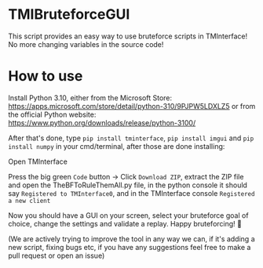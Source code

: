# TMIBruteforceGUI
This script provides an easy way to use bruteforce scripts in TMInterface! No more changing variables in the source code!

# How to use
Install Python 3.10, either from the Microsoft Store: https://apps.microsoft.com/store/detail/python-310/9PJPW5LDXLZ5 or from the official Python website: https://www.python.org/downloads/release/python-3100/

After that's done, type `pip install tminterface`, `pip install imgui` and `pip install numpy` in your cmd/terminal, after those are done installing:

Open TMInterface

Press the big green `Code` button -> Click `Download ZIP`, extract the ZIP file and open the TheBFToRuleThemAll.py file, in the python console it should say `Registered to TMInterface0`, and in the TMInterface console `Registered a new client`

Now you should have a GUI on your screen, select your bruteforce goal of choice, change the settings and validate a replay. Happy bruteforcing! :partying_face:

(We are actively trying to improve the tool in any way we can, if it's adding a new script, fixing bugs etc, if you have any suggestions feel free to make a pull request or open an issue)
